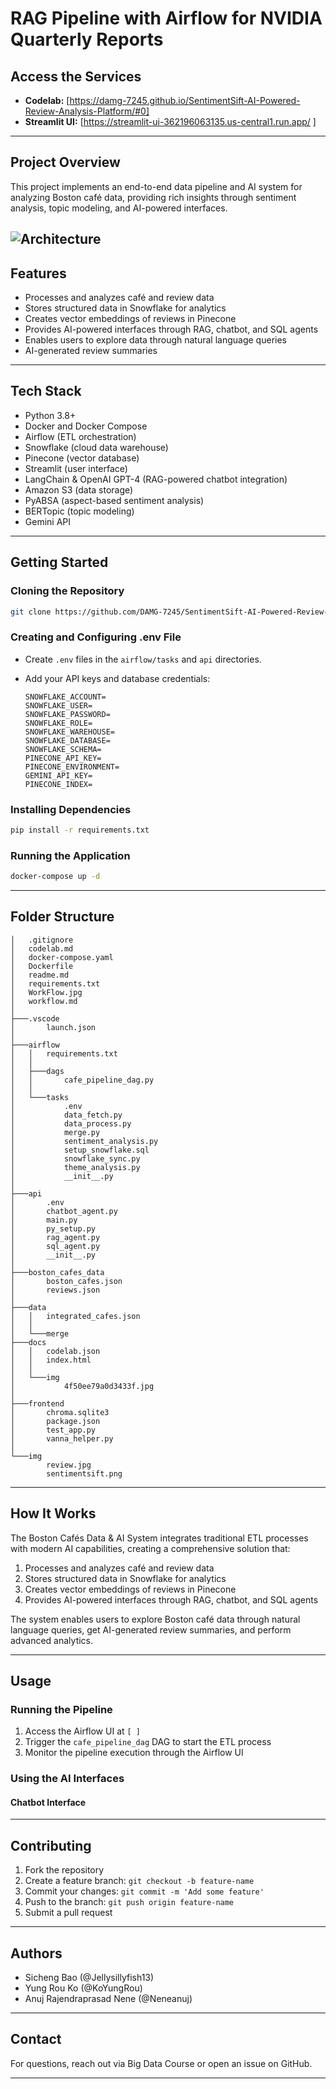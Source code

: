 # RAG Pipeline with Airflow for NVIDIA Quarterly Reports

## Access the Services

- **Codelab:** [https://damg-7245.github.io/SentimentSift-AI-Powered-Review-Analysis-Platform/#0]
- **Streamlit UI:** [https://streamlit-ui-362196063135.us-central1.run.app/ ]


---

## Project Overview

This project implements an end-to-end data pipeline and AI system for analyzing Boston café data, providing rich insights through sentiment analysis, topic modeling, and AI-powered interfaces.

![Architecture](WorkFlow.jpg)
---

## Features

- Processes and analyzes café and review data
- Stores structured data in Snowflake for analytics
- Creates vector embeddings of reviews in Pinecone
- Provides AI-powered interfaces through RAG, chatbot, and SQL agents
- Enables users to explore data through natural language queries
- AI-generated review summaries


---

## Tech Stack

- Python 3.8+
- Docker and Docker Compose
- Airflow (ETL orchestration)
- Snowflake (cloud data warehouse)
- Pinecone (vector database)
- Streamlit (user interface)
- LangChain & OpenAI GPT-4 (RAG-powered chatbot integration)
- Amazon S3 (data storage)
- PyABSA (aspect-based sentiment analysis)
- BERTopic (topic modeling)
- Gemini API

---

## Getting Started

### Cloning the Repository

```bash
git clone https://github.com/DAMG-7245/SentimentSift-AI-Powered-Review-Analysis-Platform.git

```

### Creating and Configuring .env File

- Create `.env` files in the `airflow/tasks` and `api` directories.
- Add your API keys and database credentials:

  ```
  SNOWFLAKE_ACCOUNT=
  SNOWFLAKE_USER= 
  SNOWFLAKE_PASSWORD=
  SNOWFLAKE_ROLE=
  SNOWFLAKE_WAREHOUSE=
  SNOWFLAKE_DATABASE=
  SNOWFLAKE_SCHEMA=
  PINECONE_API_KEY=
  PINECONE_ENVIRONMENT=
  GEMINI_API_KEY=
  PINECONE_INDEX=
  ```

### Installing Dependencies

```bash
pip install -r requirements.txt
```


### Running the Application

```bash
docker-compose up -d
```

---

## Folder Structure

```
│   .gitignore
│   codelab.md
│   docker-compose.yaml
│   Dockerfile
│   readme.md
│   requirements.txt
│   WorkFlow.jpg
│   workflow.md
│
├───.vscode
│       launch.json
│
├───airflow
│   │   requirements.txt
│   │
│   ├───dags
│   │       cafe_pipeline_dag.py
│   │
│   └───tasks
│           .env
│           data_fetch.py
│           data_process.py
│           merge.py
│           sentiment_analysis.py
│           setup_snowflake.sql
│           snowflake_sync.py
│           theme_analysis.py
│           __init__.py
│
├───api
│       .env
│       chatbot_agent.py
│       main.py
│       py_setup.py
│       rag_agent.py
│       sql_agent.py
│       __init__.py
│
├───boston_cafes_data
│       boston_cafes.json
│       reviews.json
│
├───data
│   │   integrated_cafes.json
│   │
│   └───merge
├───docs
│   │   codelab.json
│   │   index.html
│   │
│   └───img
│           4f50ee79a0d3433f.jpg
│
├───frontend
│       chroma.sqlite3
│       package.json
│       test_app.py
│       vanna_helper.py
│
└───img
        review.jpg
        sentimentsift.png
```


---

## How It Works

The Boston Cafés Data & AI System integrates traditional ETL processes with modern AI capabilities, creating a comprehensive solution that:

1. Processes and analyzes café and review data
2. Stores structured data in Snowflake for analytics
3. Creates vector embeddings of reviews in Pinecone
4. Provides AI-powered interfaces through RAG, chatbot, and SQL agents

The system enables users to explore Boston café data through natural language queries, get AI-generated review summaries, and perform advanced analytics.

---

## Usage

### Running the Pipeline

1. Access the Airflow UI at `[ ]`
2. Trigger the `cafe_pipeline_dag` DAG to start the ETL process
3. Monitor the pipeline execution through the Airflow UI

### Using the AI Interfaces

#### Chatbot Interface



---


## Contributing

1. Fork the repository
2. Create a feature branch: `git checkout -b feature-name`
3. Commit your changes: `git commit -m 'Add some feature'`
4. Push to the branch: `git push origin feature-name`
5. Submit a pull request

---



## Authors

- Sicheng Bao (@Jellysillyfish13)
- Yung Rou Ko (@KoYungRou)
- Anuj Rajendraprasad Nene (@Neneanuj)

---

## Contact

For questions, reach out via Big Data Course or open an issue on GitHub.

---
